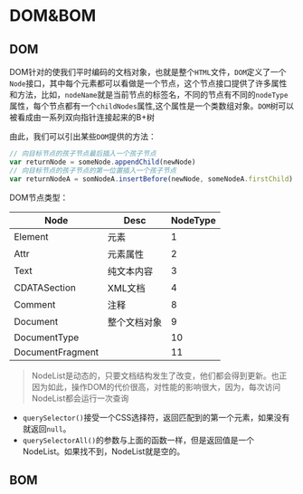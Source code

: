 # DOM&BOM

## DOM

DOM针对的使我们平时编码的文档对象，也就是整个`HTML`文件，`DOM`定义了一个`Node`接口，其中每个元素都可以看做是一个节点，这个节点接口提供了许多属性和方法，比如，`nodeName`就是当前节点的标签名，不同的节点有不同的`nodeType`属性，每个节点都有一个`childNodes`属性,这个属性是一个类数组对象。`DOM`树可以被看成由一系列双向指针连接起来的B+树

由此，我们可以引出某些`DOM`提供的方法：

```javascript
// 向目标节点的孩子节点最后插入一个孩子节点
var returnNode = someNode.appendChild(newNode)
// 向目标节点的孩子节点的第一位置插入一个孩子节点 
var returnNodeA = somNodeA.insertBefore(newNode, someNodeA.firstChild)
```

DOM节点类型：

| Node             | Desc         | NodeType |
| ---------------- | ------------ | -------- |
| Element          | 元素         | 1        |
| Attr             | 元素属性     | 2        |
| Text             | 纯文本内容   | 3        |
| CDATASection     | XML文档      | 4        |
| Comment          | 注释         | 8        |
| Document         | 整个文档对象 | 9        |
| DocumentType     |              | 10       |
| DocumentFragment |              | 11       |

> NodeList是动态的，只要文档结构发生了改变，他们都会得到更新。也正因为如此，操作DOM的代价很高，对性能的影响很大，因为，每次访问NodeList都会运行一次查询

+ `querySelector()`接受一个CSS选择符，返回匹配到的第一个元素，如果没有就返回`null`。
+ `querySelectorAll()`的参数与上面的函数一样，但是返回值是一个NodeList。如果找不到，NodeList就是空的。

## BOM

